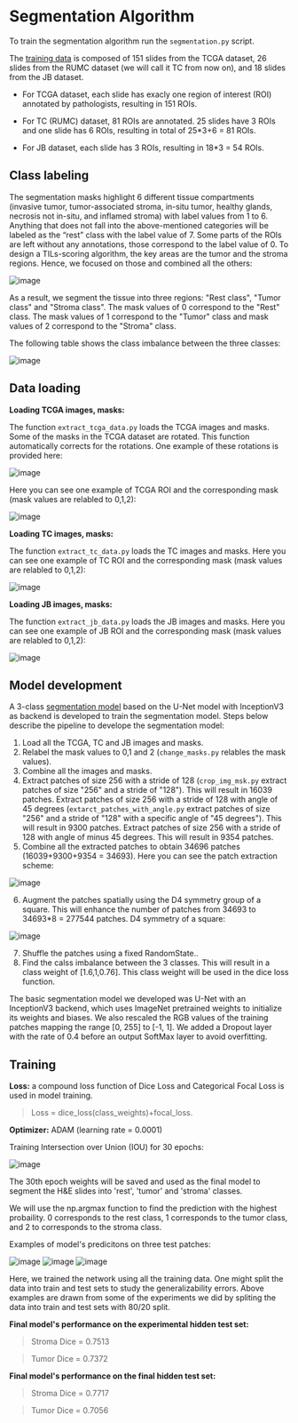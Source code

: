 # **Segmentation Algorithm**

To train the segmentation algorithm run the `segmentation.py` script.

The [training data](https://tiger.grand-challenge.org/Data/) is composed of 151 slides from the TCGA dataset, 26 slides from the RUMC dataset (we will call it TC from now on), and 18 slides from the JB dataset.

 - For TCGA dataset, each slide has exacly one region of interest (ROI) annotated by pathologists, resulting in 151 ROIs.

 - For TC (RUMC) dataset, 81 ROIs are annotated. 25 slides have 3 ROIs and one slide has 6 ROIs, resulting in total of 25*3+6 = 81 ROIs.

 - For JB dataset, each slide has 3 ROIs, resulting in 18*3 = 54 ROIs.

## Class labeling

The segmentation masks highlight 6 different tissue compartments (invasive tumor, tumor-associated stroma, in-situ tumor, healthy glands, necrosis not in-situ, and inflamed stroma) with label values from 1 to 6. Anything that does not fall into the above-mentioned categories will be labeled as the “rest” class with the label value of 7. Some parts of the ROIs are left without any annotations, those correspond to the label value of 0. To design a TILs-scoring algorithm, the key areas are the tumor and the stroma regions. Hence, we focused on those and combined all the others:

![image](https://user-images.githubusercontent.com/68286434/181014711-78027965-0c48-4c63-a938-dad981dfae3e.png)

As a result, we segment the tissue into three regions: "Rest class", "Tumor class" and "Stroma class". The mask values of 0 correspond to the "Rest" class. The mask values of 1 correspond to the "Tumor" class and mask values of 2 correspond to the "Stroma" class.

The following table shows the class imbalance between the three classes:

![image](https://user-images.githubusercontent.com/68286434/181014748-7d3f4343-689a-43b5-92df-6350f2f03830.png)

## Data loading

**Loading TCGA images, masks:**

The function `extract_tcga_data.py` loads the TCGA images and masks. Some of the masks in the TCGA dataset are rotated. This function automatically corrects for the rotations. One example of these rotations is provided here:

![image](https://user-images.githubusercontent.com/68286434/181014785-b3061da8-37eb-48f6-917f-43b7f4d0a420.png)

Here you can see one example of TCGA ROI and the corresponding mask (mask values are relabled to 0,1,2):

![image](https://user-images.githubusercontent.com/68286434/181014817-106f1c69-8f99-4c74-ae92-b3b731c13535.png)

**Loading TC images, masks:**

The function `extract_tc_data.py` loads the TC images and masks. Here you can see one example of TC ROI and the corresponding mask (mask values are relabled to 0,1,2):

![image](https://user-images.githubusercontent.com/68286434/181014877-25820a36-ecc7-4a2c-be6a-bf73994d470f.png)

**Loading JB images, masks:**

The function `extract_jb_data.py` loads the JB images and masks. Here you can see one example of JB ROI and the corresponding mask (mask values are relabled to 0,1,2):

![image](https://user-images.githubusercontent.com/68286434/181014921-c9c09afb-bd66-4140-a465-3b9eaf2fd41f.png)

## Model development
A 3-class [segmentation model](https://github.com/qubvel/segmentation_models) based on the U-Net model with InceptionV3 as backend is developed to train the segmentation model. Steps below describe the pipeline to develope the segmentation model:

1) Load all the TCGA, TC and JB images and masks.
2) Relabel the mask values to 0,1 and 2 (`change_masks.py` relables the mask values).
3) Combine all the images and masks.
4) Extract patches of size 256 with a stride of 128 (`crop_img_msk.py` extract patches of size "256" and a stride of "128"). This will result in 16039 patches. Extract patches of size 256 with a stride of 128 with angle of 45 degrees (`extarct_patches_with_angle.py` extract patches of size "256" and a stride of "128" with a specific angle of "45 degrees"). This will result in 9300 patches. Extract patches of size 256 with a stride of 128 with angle of minus 45 degrees. This will result in 9354 patches.
5) Combine all the extracted patches to obtain 34696 patches (16039+9300+9354 = 34693). Here you can see the patch extraction scheme:

![image](https://user-images.githubusercontent.com/68286434/181015792-51195300-61ae-48c7-b81c-1f6a7ab395e2.png)

6) Augment the patches spatially using the D4 symmetry group of a square. This will enhance the number of patches from 34693 to 34693*8 = 277544 patches. D4 symmetry of a square:

![image](https://user-images.githubusercontent.com/68286434/181015913-a26934d9-2496-4fc2-8569-b48415ac6c93.png)

7) Shuffle the patches using a fixed RandomState..
8) Find the calss imbalance between the 3 classes. This will result in a class weight of [1.6,1,0.76]. This class weight  will be used in the dice loss function.

The basic segmentation model we developed was U-Net with an InceptionV3 backend, which uses ImageNet pretrained weights to initialize its weights and biases. We also rescaled the RGB values of the training patches mapping the range [0, 255] to [-1, 1]. We added a Dropout layer with the rate of 0.4 before an output SoftMax layer to avoid overfitting. 

## Training
**Loss:**  a compound loss function of Dice Loss and Categorical Focal Loss is used in model training.
> Loss = dice_loss(class_weights)+focal_loss.

**Optimizer:** ADAM (learning rate = 0.0001)

Training Intersection over Union (IOU) for 30 epochs:

![image](https://user-images.githubusercontent.com/68286434/181016176-603128cb-bb27-4c7b-ae6b-65cf2cb9ef61.png)

The 30th epoch weights will be saved and used as the final model to segment the H&E slides into 'rest', 'tumor' and 'stroma' classes.

We will use the np.argmax function to find the prediction with the highest probaility. 0 corresponds to the rest class, 1 corresponds to the tumor class, and 2 to corresponds to the stroma class.

Examples of model's predicitons on three test patches:

![image](https://user-images.githubusercontent.com/68286434/181016537-5759b7f1-2f8d-42b6-9b5f-49189f439aed.png)
![image](https://user-images.githubusercontent.com/68286434/181016558-3c77633f-cb9a-4074-b0a7-01fc17ab523b.png)
![image](https://user-images.githubusercontent.com/68286434/181016594-8ed06c27-c07d-40ad-aa0e-b7b105b81639.png)

Here, we trained the network using all the training data. One might split the data into train and test sets to study the generalizability errors. Above examples are drawn from some of the experiments we did by spliting the data into train and test sets with 80/20 split. 

**Final model's performance on the experimental hidden test set:**

> Stroma Dice = 0.7513

> Tumor Dice = 0.7372

**Final model's performance on the final hidden test set:**

> Stroma Dice = 0.7717

> Tumor Dice = 0.7056



